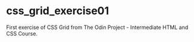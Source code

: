 # css_grid_exercise01
First exercise of CSS Grid from The Odin Project - Intermediate HTML and CSS Course.
